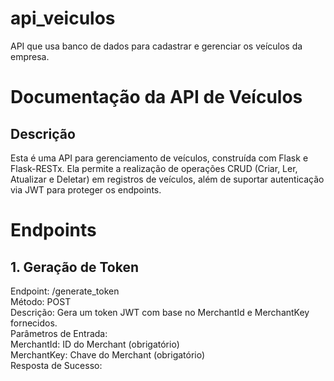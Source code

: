 # api_veiculos
API que usa banco de dados para cadastrar e gerenciar os veículos da empresa.

# Documentação da API de Veículos
## Descrição
Esta é uma API para gerenciamento de veículos, construída com Flask e Flask-RESTx. Ela permite a realização de operações CRUD (Criar, Ler, Atualizar e Deletar) em registros de veículos, além de suportar autenticação via JWT para proteger os endpoints.

# Endpoints

## 1. Geração de Token
Endpoint: /generate_token <br>
Método: POST <br>
Descrição: Gera um token JWT com base no MerchantId e MerchantKey fornecidos. <br>
Parâmetros de Entrada: <br>
  MerchantId: ID do Merchant (obrigatório) <br>
  MerchantKey: Chave do Merchant (obrigatório) <br>
Resposta de Sucesso:
